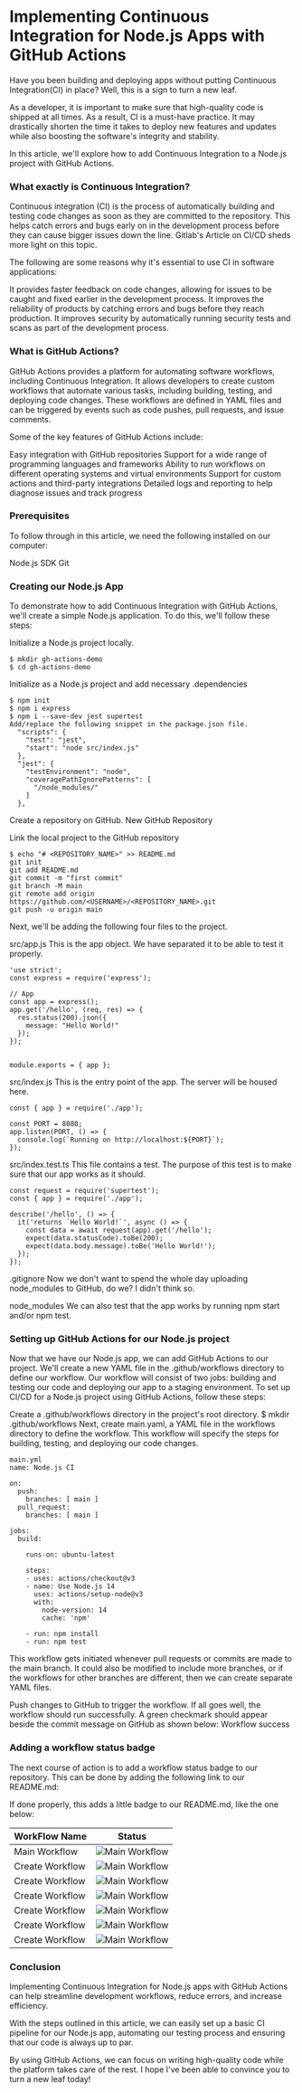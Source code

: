 # Implementing Continuous Integration for Node.js Apps with GitHub Actions

Have you been building and deploying apps without putting Continuous Integration(CI) in place? Well, this is a sign to turn a new leaf.

As a developer, it is important to make sure that high-quality code is shipped at all times. As a result, CI is a must-have practice. It may drastically shorten the time it takes to deploy new features and updates while also boosting the software's integrity and stability.

In this article, we'll explore how to add Continuous Integration to a Node.js project with GitHub Actions.

### What exactly is Continuous Integration?
Continuous integration (CI) is the process of automatically building and testing code changes as soon as they are committed to the repository. This helps catch errors and bugs early on in the development process before they can cause bigger issues down the line.
Gitlab's Article on CI/CD sheds more light on this topic.

The following are some reasons why it's essential to use CI in software applications:

It provides faster feedback on code changes, allowing for issues to be caught and fixed earlier in the development process.
It improves the reliability of products by catching errors and bugs before they reach production.
It improves security by automatically running security tests and scans as part of the development process.

### What is GitHub Actions?
GitHub Actions provides a platform for automating software workflows, including Continuous Integration. It allows developers to create custom workflows that automate various tasks, including building, testing, and deploying code changes. These workflows are defined in YAML files and can be triggered by events such as code pushes, pull requests, and issue comments.

Some of the key features of GitHub Actions include:

Easy integration with GitHub repositories
Support for a wide range of programming languages and frameworks
Ability to run workflows on different operating systems and virtual environments
Support for custom actions and third-party integrations
Detailed logs and reporting to help diagnose issues and track progress

### Prerequisites
To follow through in this article, we need the following installed on our computer:

Node.js SDK
Git

### Creating our Node.js App
To demonstrate how to add Continuous Integration with GitHub Actions, we'll create a simple Node.js application. To do this, we'll follow these steps:

Initialize a Node.js project locally.
```
$ mkdir gh-actions-demo
$ cd gh-actions-demo
```
Initialize as a Node.js project and add necessary .dependencies
```
$ npm init
$ npm i express
$ npm i --save-dev jest supertest
Add/replace the following snippet in the package.json file.
  "scripts": {
    "test": "jest",
    "start": "node src/index.js"
  },
  "jest": {
    "testEnvironment": "node",
    "coveragePathIgnorePatterns": [
      "/node_modules/"
    ]
  },
  ```
Create a repository on GitHub.
New GitHub Repository

Link the local project to the GitHub repository
```
$ echo "# <REPOSITORY_NAME>" >> README.md
git init
git add README.md
git commit -m "first commit"
git branch -M main
git remote add origin https://github.com/<USERNAME>/<REPOSITORY_NAME>.git
git push -u origin main
```
Next, we'll be adding the following four files to the project.

src/app.js
This is the app object. We have separated it to be able to test it properly.

```
'use strict';
const express = require('express');

// App
const app = express();
app.get('/hello', (req, res) => {
  res.status(200).json({
    message: "Hello World!"
  });
});


module.exports = { app };
```

src/index.js
This is the entry point of the app. The server will be housed here.

```
const { app } = require('./app');

const PORT = 8080;
app.listen(PORT, () => {
  console.log(`Running on http://localhost:${PORT}`);
});
```

src/index.test.ts
This file contains a test. The purpose of this test is to make sure that our app works as it should.

```
const request = require('supertest');
const { app } = require('./app');

describe('/hello', () => {
  it('returns `Hello World!`', async () => {
    const data = await request(app).get('/hello');
    expect(data.statusCode).toBe(200);
    expect(data.body.message).toBe('Hello World!');
  });
});
```

.gitignore
Now we don't want to spend the whole day uploading node_modules to GitHub, do we? I didn't think so.

node_modules
We can also test that the app works by running npm start and/or npm test.

### Setting up GitHub Actions for our Node.js project
Now that we have our Node.js app, we can add GitHub Actions to our project. We'll create a new YAML file in the .github/workflows directory to define our workflow. Our workflow will consist of two jobs: building and testing our code and deploying our app to a staging environment.
To set up CI/CD for a Node.js project using GitHub Actions, follow these steps:

Create a .github/workflows directory in the project's root directory.
$ mkdir .github/workflows
Next, create main.yaml, a YAML file in the workflows directory to define the workflow. This workflow will specify the steps for building, testing, and deploying our code changes.

```
main.yml
name: Node.js CI

on:
  push:
    branches: [ main ]
  pull_request:
    branches: [ main ]

jobs:
  build:

    runs-on: ubuntu-latest

    steps:
    - uses: actions/checkout@v3
    - name: Use Node.js 14
      uses: actions/setup-node@v3
      with:
        node-version: 14
        cache: 'npm'

    - run: npm install
    - run: npm test
```
    
This workflow gets initiated whenever pull requests or commits are made to the main branch. It could also be modified to include more branches, or if the workflows for other branches are different, then we can create separate YAML files.

Push changes to GitHub to trigger the workflow. If all goes well, the workflow should run successfully. A green checkmark should appear beside the commit message on GitHub as shown below:
Workflow success

### Adding a workflow status badge
The next course of action is to add a workflow status badge to our repository. This can be done by adding the following link to our README.md:

If done properly, this adds a little badge to our README.md, like the one below:

| WorkFlow Name | Status |
|---------------|--------|
| Main Workflow | ![Main Workflow](https://github.com/elasticclouds/actions-cert-prep/actions/workflows/main.yml/badge.svg) |
| Create Workflow | ![Main Workflow](https://github.com/elasticclouds/actions-cert-prep/actions/workflows/1.1-CreateWorkflow.yml/badge.svg) |
| Create Workflow | ![Main Workflow](https://github.com/elasticclouds/actions-cert-prep/actions/workflows/main.yml/badge.svg) |
| Create Workflow | ![Main Workflow](https://github.com/elasticclouds/actions-cert-prep/actions/workflows/main.yml/badge.svg) |
| Create Workflow | ![Main Workflow](https://github.com/elasticclouds/actions-cert-prep/actions/workflows/main.yml/badge.svg) |
| Create Workflow | ![Main Workflow](https://github.com/elasticclouds/actions-cert-prep/actions/workflows/main.yml/badge.svg) |
| Create Workflow | ![Main Workflow](https://github.com/elasticclouds/actions-cert-prep/actions/workflows/main.yml/badge.svg) |


### Conclusion
Implementing Continuous Integration for Node.js apps with GitHub Actions can help streamline development workflows, reduce errors, and increase efficiency.

With the steps outlined in this article, we can easily set up a basic CI pipeline for our Node.js app, automating our testing process and ensuring that our code is always up to par.

By using GitHub Actions, we can focus on writing high-quality code while the platform takes care of the rest. I hope I've been able to convince you to turn a new leaf today! 
